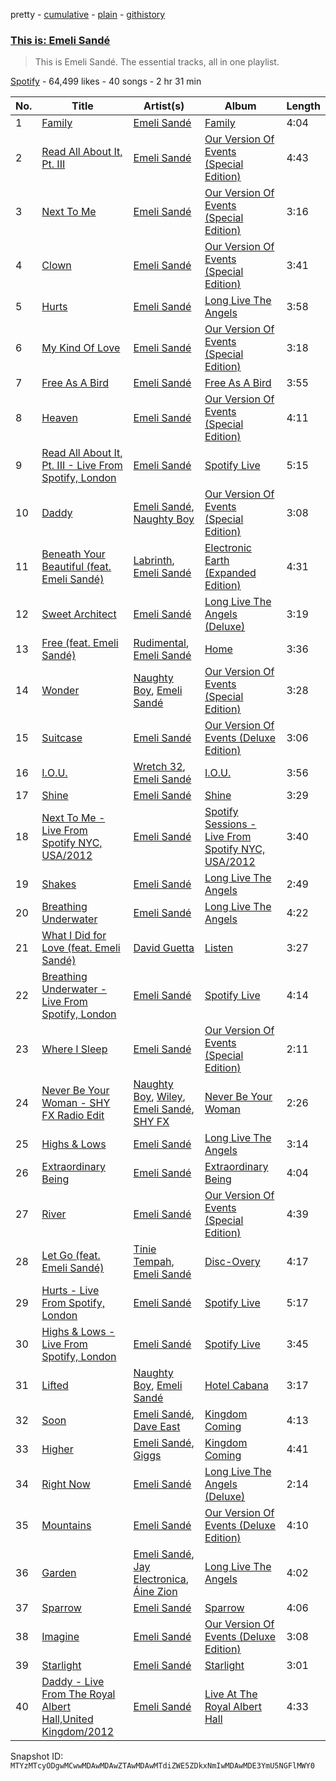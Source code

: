 pretty - [cumulative](/playlists/cumulative/37i9dQZF1DXdRITMyVwc9y.md) - [plain](/playlists/plain/37i9dQZF1DXdRITMyVwc9y) - [githistory](https://github.githistory.xyz/mackorone/spotify-playlist-archive/blob/main/playlists/plain/37i9dQZF1DXdRITMyVwc9y)

### [This is: Emeli Sandé](https://open.spotify.com/playlist/37i9dQZF1DXdRITMyVwc9y)

> This is Emeli Sandé\. The essential tracks, all in one playlist.

[Spotify](https://open.spotify.com/user/spotify) - 64,499 likes - 40 songs - 2 hr 31 min

| No. | Title | Artist(s) | Album | Length |
|---|---|---|---|---|
| 1 | [Family](https://open.spotify.com/track/5P5DlkMeOFrQCHUgB05PYf) | [Emeli Sandé](https://open.spotify.com/artist/7sfgqEdoeBTjd8lQsPT3Cy) | [Family](https://open.spotify.com/album/646cPHHdR9E2QLrmuUwhf6) | 4:04 |
| 2 | [Read All About It, Pt\. III](https://open.spotify.com/track/1NrDot6zcivIjCVMFoe7uV) | [Emeli Sandé](https://open.spotify.com/artist/7sfgqEdoeBTjd8lQsPT3Cy) | [Our Version Of Events \(Special Edition\)](https://open.spotify.com/album/2Z58ts5QbxC3UZxukFC0Fe) | 4:43 |
| 3 | [Next To Me](https://open.spotify.com/track/2C5l2dK6ep2JRgQ9UenCBs) | [Emeli Sandé](https://open.spotify.com/artist/7sfgqEdoeBTjd8lQsPT3Cy) | [Our Version Of Events \(Special Edition\)](https://open.spotify.com/album/2Z58ts5QbxC3UZxukFC0Fe) | 3:16 |
| 4 | [Clown](https://open.spotify.com/track/0tRbE57ldKxtHep2R9KQZF) | [Emeli Sandé](https://open.spotify.com/artist/7sfgqEdoeBTjd8lQsPT3Cy) | [Our Version Of Events \(Special Edition\)](https://open.spotify.com/album/2Z58ts5QbxC3UZxukFC0Fe) | 3:41 |
| 5 | [Hurts](https://open.spotify.com/track/0EaGIT8vHXRNuMNwJ8XAWt) | [Emeli Sandé](https://open.spotify.com/artist/7sfgqEdoeBTjd8lQsPT3Cy) | [Long Live The Angels](https://open.spotify.com/album/1mSkU8rCuqR11b1hNvWjgw) | 3:58 |
| 6 | [My Kind Of Love](https://open.spotify.com/track/0msQ8XAR6dGpQKzg27ycn6) | [Emeli Sandé](https://open.spotify.com/artist/7sfgqEdoeBTjd8lQsPT3Cy) | [Our Version Of Events \(Special Edition\)](https://open.spotify.com/album/2Z58ts5QbxC3UZxukFC0Fe) | 3:18 |
| 7 | [Free As A Bird](https://open.spotify.com/track/12Gn2tivYxzcYYziGyq59B) | [Emeli Sandé](https://open.spotify.com/artist/7sfgqEdoeBTjd8lQsPT3Cy) | [Free As A Bird](https://open.spotify.com/album/2I9l98Q9SF234MiQLBf8za) | 3:55 |
| 8 | [Heaven](https://open.spotify.com/track/5e3WXo50iEZ0z5S3dYR5hY) | [Emeli Sandé](https://open.spotify.com/artist/7sfgqEdoeBTjd8lQsPT3Cy) | [Our Version Of Events \(Special Edition\)](https://open.spotify.com/album/2Z58ts5QbxC3UZxukFC0Fe) | 4:11 |
| 9 | [Read All About It, Pt\. III \- Live From Spotify, London](https://open.spotify.com/track/1E2YAnWhS1RL6ghGutYYoL) | [Emeli Sandé](https://open.spotify.com/artist/7sfgqEdoeBTjd8lQsPT3Cy) | [Spotify Live](https://open.spotify.com/album/21OcsMhvxiZdqyKbvLJemo) | 5:15 |
| 10 | [Daddy](https://open.spotify.com/track/1OiUSBHXB50476HpiayCMU) | [Emeli Sandé](https://open.spotify.com/artist/7sfgqEdoeBTjd8lQsPT3Cy), [Naughty Boy](https://open.spotify.com/artist/1bT7m67vi78r2oqvxrP3X5) | [Our Version Of Events \(Special Edition\)](https://open.spotify.com/album/2Z58ts5QbxC3UZxukFC0Fe) | 3:08 |
| 11 | [Beneath Your Beautiful \(feat\. Emeli Sandé\)](https://open.spotify.com/track/2EcsgXlxz99UMDSPg5T8RF) | [Labrinth](https://open.spotify.com/artist/2feDdbD5araYcm6JhFHHw7), [Emeli Sandé](https://open.spotify.com/artist/7sfgqEdoeBTjd8lQsPT3Cy) | [Electronic Earth \(Expanded Edition\)](https://open.spotify.com/album/6PBBbXmYV7dKnaik0fjkOI) | 4:31 |
| 12 | [Sweet Architect](https://open.spotify.com/track/3s4yfND8fupEjSY4nVQ5VO) | [Emeli Sandé](https://open.spotify.com/artist/7sfgqEdoeBTjd8lQsPT3Cy) | [Long Live The Angels \(Deluxe\)](https://open.spotify.com/album/5dROr3bb551hRGk7cTiS8A) | 3:19 |
| 13 | [Free \(feat\. Emeli Sandé\)](https://open.spotify.com/track/2rOuCpkWsioxg8QNPMX9lB) | [Rudimental](https://open.spotify.com/artist/4WN5naL3ofxrVBgFpguzKo), [Emeli Sandé](https://open.spotify.com/artist/7sfgqEdoeBTjd8lQsPT3Cy) | [Home](https://open.spotify.com/album/2AOpbitJNMvKhSbsi2YD4F) | 3:36 |
| 14 | [Wonder](https://open.spotify.com/track/5PR5GWZf7GwZPrbfNkzHh6) | [Naughty Boy](https://open.spotify.com/artist/1bT7m67vi78r2oqvxrP3X5), [Emeli Sandé](https://open.spotify.com/artist/7sfgqEdoeBTjd8lQsPT3Cy) | [Our Version Of Events \(Special Edition\)](https://open.spotify.com/album/2Z58ts5QbxC3UZxukFC0Fe) | 3:28 |
| 15 | [Suitcase](https://open.spotify.com/track/12H8k9KSTKSJkn3kY70Jdb) | [Emeli Sandé](https://open.spotify.com/artist/7sfgqEdoeBTjd8lQsPT3Cy) | [Our Version Of Events \(Deluxe Edition\)](https://open.spotify.com/album/2HRVsEENfqhaHpO9jcFifw) | 3:06 |
| 16 | [I.O.U.](https://open.spotify.com/track/33r8mmCnEA7tWzyFBobrlS) | [Wretch 32](https://open.spotify.com/artist/0T2sGLJKge2eaFmZJxX7sq), [Emeli Sandé](https://open.spotify.com/artist/7sfgqEdoeBTjd8lQsPT3Cy) | [I.O.U.](https://open.spotify.com/album/2XiShuDf0psUPITrVlXAO1) | 3:56 |
| 17 | [Shine](https://open.spotify.com/track/17Lz57lmEXE9o5p9UZBPqs) | [Emeli Sandé](https://open.spotify.com/artist/7sfgqEdoeBTjd8lQsPT3Cy) | [Shine](https://open.spotify.com/album/2Kvao4pWDV87JI9KFA1GTW) | 3:29 |
| 18 | [Next To Me \- Live From Spotify NYC, USA/2012](https://open.spotify.com/track/4Y1ZvAbetcpZsmedL9uhmR) | [Emeli Sandé](https://open.spotify.com/artist/7sfgqEdoeBTjd8lQsPT3Cy) | [Spotify Sessions \- Live From Spotify NYC, USA/2012](https://open.spotify.com/album/23NSEnpwoyErSZ3FXXPx4N) | 3:40 |
| 19 | [Shakes](https://open.spotify.com/track/6mZVRWudCc1XX4HLoB5m3h) | [Emeli Sandé](https://open.spotify.com/artist/7sfgqEdoeBTjd8lQsPT3Cy) | [Long Live The Angels](https://open.spotify.com/album/1mSkU8rCuqR11b1hNvWjgw) | 2:49 |
| 20 | [Breathing Underwater](https://open.spotify.com/track/0Q1CLOFhsk4KhLKOgLmgLK) | [Emeli Sandé](https://open.spotify.com/artist/7sfgqEdoeBTjd8lQsPT3Cy) | [Long Live The Angels](https://open.spotify.com/album/1mSkU8rCuqR11b1hNvWjgw) | 4:22 |
| 21 | [What I Did for Love \(feat\. Emeli Sandé\)](https://open.spotify.com/track/1YRjRHdl0aEtzHEn1uGi8k) | [David Guetta](https://open.spotify.com/artist/1Cs0zKBU1kc0i8ypK3B9ai) | [Listen](https://open.spotify.com/album/77UW17CZFyCaRLHdHeofZu) | 3:27 |
| 22 | [Breathing Underwater \- Live From Spotify, London](https://open.spotify.com/track/6BqJEGGYElJ71xSw1O42Pp) | [Emeli Sandé](https://open.spotify.com/artist/7sfgqEdoeBTjd8lQsPT3Cy) | [Spotify Live](https://open.spotify.com/album/7gINVjGuO9u8UaTxDqacSq) | 4:14 |
| 23 | [Where I Sleep](https://open.spotify.com/track/6Ylfh1z3kwkQ88AvefB8rf) | [Emeli Sandé](https://open.spotify.com/artist/7sfgqEdoeBTjd8lQsPT3Cy) | [Our Version Of Events \(Special Edition\)](https://open.spotify.com/album/2Z58ts5QbxC3UZxukFC0Fe) | 2:11 |
| 24 | [Never Be Your Woman \- SHY FX Radio Edit](https://open.spotify.com/track/4ymsAGWOmrWYmQ5nbzgeYC) | [Naughty Boy](https://open.spotify.com/artist/1bT7m67vi78r2oqvxrP3X5), [Wiley](https://open.spotify.com/artist/7k9T7lZlHjRAM1bb0r9Rm3), [Emeli Sandé](https://open.spotify.com/artist/7sfgqEdoeBTjd8lQsPT3Cy), [SHY FX](https://open.spotify.com/artist/5oDtp2FC8VqBjTx1aT4P5j) | [Never Be Your Woman](https://open.spotify.com/album/45MaWX9LfJvi8KpGnnadLX) | 2:26 |
| 25 | [Highs & Lows](https://open.spotify.com/track/0gvPnDf3tBXu4nrkqL73dN) | [Emeli Sandé](https://open.spotify.com/artist/7sfgqEdoeBTjd8lQsPT3Cy) | [Long Live The Angels](https://open.spotify.com/album/1mSkU8rCuqR11b1hNvWjgw) | 3:14 |
| 26 | [Extraordinary Being](https://open.spotify.com/track/3zboB0IK3bjgkJdH1Dr3tA) | [Emeli Sandé](https://open.spotify.com/artist/7sfgqEdoeBTjd8lQsPT3Cy) | [Extraordinary Being](https://open.spotify.com/album/5VviVaeo5tJVy9Il7zRD4x) | 4:04 |
| 27 | [River](https://open.spotify.com/track/2f0FtrLDgtbBnxj6KdG7M9) | [Emeli Sandé](https://open.spotify.com/artist/7sfgqEdoeBTjd8lQsPT3Cy) | [Our Version Of Events \(Special Edition\)](https://open.spotify.com/album/2Z58ts5QbxC3UZxukFC0Fe) | 4:39 |
| 28 | [Let Go \(feat\. Emeli Sandé\)](https://open.spotify.com/track/1aXCXN9iBohPAXH13hzauJ) | [Tinie Tempah](https://open.spotify.com/artist/0Tob4H0FLtEONHU1MjpUEp), [Emeli Sandé](https://open.spotify.com/artist/7sfgqEdoeBTjd8lQsPT3Cy) | [Disc\-Overy](https://open.spotify.com/album/0B0XOuBWbgLAOkmOFXDe9M) | 4:17 |
| 29 | [Hurts \- Live From Spotify, London](https://open.spotify.com/track/6zqsAcQ9fV82wjbWgxIi2F) | [Emeli Sandé](https://open.spotify.com/artist/7sfgqEdoeBTjd8lQsPT3Cy) | [Spotify Live](https://open.spotify.com/album/7gINVjGuO9u8UaTxDqacSq) | 5:17 |
| 30 | [Highs & Lows \- Live From Spotify, London](https://open.spotify.com/track/1eBU6y6fGc06z6A1I8FAfF) | [Emeli Sandé](https://open.spotify.com/artist/7sfgqEdoeBTjd8lQsPT3Cy) | [Spotify Live](https://open.spotify.com/album/7gINVjGuO9u8UaTxDqacSq) | 3:45 |
| 31 | [Lifted](https://open.spotify.com/track/1NhICAB9B7c4517vbUK1Ji) | [Naughty Boy](https://open.spotify.com/artist/1bT7m67vi78r2oqvxrP3X5), [Emeli Sandé](https://open.spotify.com/artist/7sfgqEdoeBTjd8lQsPT3Cy) | [Hotel Cabana](https://open.spotify.com/album/0iQm7rOF77SidB8qdC2cbp) | 3:17 |
| 32 | [Soon](https://open.spotify.com/track/77Z4I0NiLKCCWUQ1YL20jX) | [Emeli Sandé](https://open.spotify.com/artist/7sfgqEdoeBTjd8lQsPT3Cy), [Dave East](https://open.spotify.com/artist/7e10JUMF7MJmmwYpnTSMI5) | [Kingdom Coming](https://open.spotify.com/album/6HqpF3qlqfGWsZQD5GjAIV) | 4:13 |
| 33 | [Higher](https://open.spotify.com/track/4lvj8B7u7hnpHmHGLXuYto) | [Emeli Sandé](https://open.spotify.com/artist/7sfgqEdoeBTjd8lQsPT3Cy), [Giggs](https://open.spotify.com/artist/3S0tlB4fE7ChxI2pWz8Xip) | [Kingdom Coming](https://open.spotify.com/album/6HqpF3qlqfGWsZQD5GjAIV) | 4:41 |
| 34 | [Right Now](https://open.spotify.com/track/26GcVenudtCEleGPxbFHGA) | [Emeli Sandé](https://open.spotify.com/artist/7sfgqEdoeBTjd8lQsPT3Cy) | [Long Live The Angels \(Deluxe\)](https://open.spotify.com/album/5dROr3bb551hRGk7cTiS8A) | 2:14 |
| 35 | [Mountains](https://open.spotify.com/track/22t2KoYniACfVadpIHPjeW) | [Emeli Sandé](https://open.spotify.com/artist/7sfgqEdoeBTjd8lQsPT3Cy) | [Our Version Of Events \(Deluxe Edition\)](https://open.spotify.com/album/2HRVsEENfqhaHpO9jcFifw) | 4:10 |
| 36 | [Garden](https://open.spotify.com/track/2LsYs9LtG8W5WekWRCOOZE) | [Emeli Sandé](https://open.spotify.com/artist/7sfgqEdoeBTjd8lQsPT3Cy), [Jay Electronica](https://open.spotify.com/artist/0TkqXdyWLsssJH7okthMPQ), [Áine Zion](https://open.spotify.com/artist/0FFYIJKmnqvdesxjzuCePg) | [Long Live The Angels](https://open.spotify.com/album/1mSkU8rCuqR11b1hNvWjgw) | 4:02 |
| 37 | [Sparrow](https://open.spotify.com/track/5TKZ9idH7g9jGzBCFqpEeB) | [Emeli Sandé](https://open.spotify.com/artist/7sfgqEdoeBTjd8lQsPT3Cy) | [Sparrow](https://open.spotify.com/album/5lyagAZ7SJgVei37ByhIN5) | 4:06 |
| 38 | [Imagine](https://open.spotify.com/track/66yRvcITRhs4p8lnZTVueL) | [Emeli Sandé](https://open.spotify.com/artist/7sfgqEdoeBTjd8lQsPT3Cy) | [Our Version Of Events \(Deluxe Edition\)](https://open.spotify.com/album/2HRVsEENfqhaHpO9jcFifw) | 3:08 |
| 39 | [Starlight](https://open.spotify.com/track/4sRqO2wknA3eNxP2NUlEV5) | [Emeli Sandé](https://open.spotify.com/artist/7sfgqEdoeBTjd8lQsPT3Cy) | [Starlight](https://open.spotify.com/album/420InqZHZ4UcoK9LYX8oKV) | 3:01 |
| 40 | [Daddy \- Live From The Royal Albert Hall,United Kingdom/2012](https://open.spotify.com/track/4LoWE9WlPEKB0s7qSyEx2O) | [Emeli Sandé](https://open.spotify.com/artist/7sfgqEdoeBTjd8lQsPT3Cy) | [Live At The Royal Albert Hall](https://open.spotify.com/album/1A253TQGd0C0DIba96h85G) | 4:33 |

Snapshot ID: `MTYzMTcyODgwMCwwMDAwMDAwZTAwMDAwMTdiZWE5ZDkxNmIwMDAwMDE3YmU5NGFlMWY0`